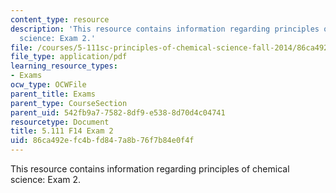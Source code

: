 ```yaml
---
content_type: resource
description: 'This resource contains information regarding principles of chemical
  science: Exam 2.'
file: /courses/5-111sc-principles-of-chemical-science-fall-2014/86ca492efc4bfd847a8b76f7b84e0f4f_MIT5_111F14_Exam2.pdf
file_type: application/pdf
learning_resource_types:
- Exams
ocw_type: OCWFile
parent_title: Exams
parent_type: CourseSection
parent_uid: 542fb9a7-7582-8df9-e538-8d70d4c04741
resourcetype: Document
title: 5.111 F14 Exam 2
uid: 86ca492e-fc4b-fd84-7a8b-76f7b84e0f4f
---
```

This resource contains information regarding principles of chemical science: Exam 2.

